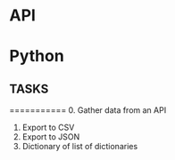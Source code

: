 # API
Python
=====================

## TASKS
===========
0. Gather data from an API
1. Export to CSV
2. Export to JSON
3. Dictionary of list of dictionaries